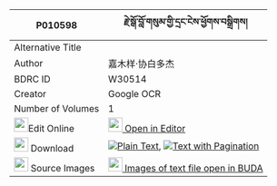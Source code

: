 |P010598|རྗེ་སྒོ་བློ་གསུམ་གྱི་དྲང་ངེས་ཕྱོགས་བསྒྲིགས། 
| --- | --- 
|Alternative Title |
|Author| 嘉木样·协白多杰
|BDRC ID | W30514
|Creator | Google OCR
|Number of Volumes| 1
|<img width="25" src="https://img.icons8.com/color/25/000000/edit-property.png">Edit Online| [<img width="25" src="https://avatars.githubusercontent.com/u/45091458?s=200&v=4"> Open in Editor](http://editor.openpecha.org/P010598)
|<img width="25" src="https://img.icons8.com/fluent/48/000000/download-2.png"/>  Download | [![](https://img.icons8.com/color/20/000000/txt.png)Plain Text](https://github.com/Openpecha/P010598/releases/download/v1/je_go_lo_sum_gyi_drang_nge_cho_plain_P010598.zip), [![](https://img.icons8.com/color/20/000000/txt.png)Text with Pagination](https://github.com/Openpecha/P010598/releases/download/v1/je_go_lo_sum_gyi_drang_nge_cho_pages_P010598.zip)
|<img width="25" src="https://img.icons8.com/plasticine/100/000000/pictures-folder.png"/>  Source Images | [<img width="25" src="https://library.bdrc.io/icons/BUDA-small.svg"> Images of text file open in BUDA](https://library.bdrc.io/show/bdr:W30514)